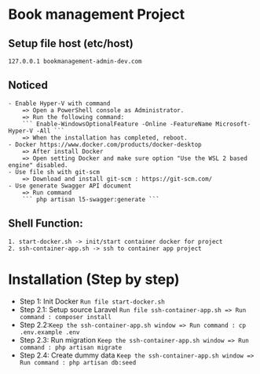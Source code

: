 # Book management Project

## Setup file host (etc/host)

```
127.0.0.1 bookmanagement-admin-dev.com
```
## Noticed
	- Enable Hyper-V with command
	    => Open a PowerShell console as Administrator.
	    => Run the following command:
	    ``` Enable-WindowsOptionalFeature -Online -FeatureName Microsoft-Hyper-V -All ```
	    => When the installation has completed, reboot.
	- Docker https://www.docker.com/products/docker-desktop
	    => After install Docker
	    => Open setting Docker and make sure option "Use the WSL 2 based engine" disabled.
	- Use file sh with git-scm
	    => Download and install git-scm : https://git-scm.com/
	- Use generate Swagger API document
		=> Run command
		``` php artisan l5-swagger:generate ```

## Shell Function:

	1. start-docker.sh -> init/start container docker for project
	2. ssh-container-app.sh -> ssh to container app project

# Installation (Step by step)

- Step 1: Init Docker `Run file start-docker.sh`
- Step 2.1: Setup source Laravel `Run file ssh-container-app.sh => Run command : composer install`
- Step 2.2:`Keep the ssh-container-app.sh window => Run command : cp .env.example .env`
- Step 2.3: Run migration `Keep the ssh-container-app.sh window => Run command : php artisan migrate`
- Step 2.4: Create dummy data `Keep the ssh-container-app.sh window => Run command : php artisan db:seed`